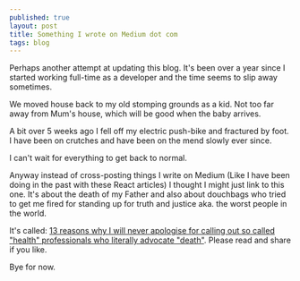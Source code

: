 ```yaml
---
published: true
layout: post
title: Something I wrote on Medium dot com
tags: blog
---
```

Perhaps another attempt at updating this blog. It's been over a year since I started working full-time as a developer and the time seems to slip away sometimes.

We moved house back to my old stomping grounds as a kid. Not too far away from Mum's house, which will be good when the baby arrives.

A bit over 5 weeks ago I fell off my electric push-bike and fractured by foot. I have been on crutches and have been on the mend slowly ever since.

I can't wait for everything to get back to normal.

Anyway instead of cross-posting things I write on Medium (Like I have been doing in the past with these React articles) I thought I might just link to this one. It's about the death of my Father and also about douchbags who tried to get me fired for standing up for truth and justice aka. the worst people in the world.

It's called: [13 reasons why I will never apologise for calling out so called "health" professionals who literally advocate "death"](https://medium.com/@phocks/13-reasons-why-i-will-never-apologise-for-calling-out-so-called-health-professionals-who-1b2382573a72). Please read and share if you like.

Bye for now.